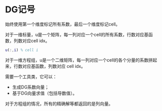 # DG记号

始终使用第一个维度标记所有系数，最后一个维度标记cell。

对于一维标量，u是一个矩阵，每一列对应一个cell的所有系数，行数对应基函数，列数对应cell idx。
```matlab
u(:,i) % cell i
```

对于一维方程组，u是一个二维矩阵，每一列对应一个cell的各个分量的系数拼起来，行数对应基函数，列数对应 cell idx。

需要一个工具类，它可以：

- 生成DG系数向量；
- 基于DG向量求值（包括导数值）。

对于方程组的情况，所有的精确解等都返回的是列向量。

